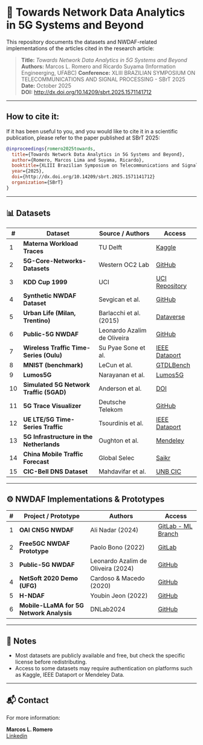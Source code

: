 # 📡 Towards Network Data Analytics in 5G Systems and Beyond

This repository documents the datasets and NWDAF-related implementations of the articles cited in the research article:

> **Title:** *Towards Network Data Analytics in 5G Systems and Beyond*  
> **Authors:** Marcos L. Romero and Ricardo Suyama (Information Engineerging, UFABC) 
> **Conference:** XLIII BRAZILIAN SYMPOSIUM ON TELECOMMUNICATIONS AND SIGNAL PROCESSING - SBrT 2025  
> **Date:** October 2025  
> **DOI:** http://dx.doi.org/10.14209/sbrt.2025.1571141712

---

## How to cite it:

If it has been useful to you, and you would like to cite it in a scientific publication, please refer to the paper published at SBrT 2025:

```bibtex
@inproceedings{romero2025towards,
  title={Towards Network Data Analytics in 5G Systems and Beyond},
  author={Romero, Marcos Lima and Suyama, Ricardo},
  booktitle={XLIII Brazilian Symposium on Telecommunications and Signal Processing (SBrT 2025)},
  year={2025},
  doi={http://dx.doi.org/10.14209/sbrt.2025.1571141712}
  organization={SBrT}
}
```


---

## 📊 Datasets

| # | Dataset | Source / Authors | Access |
|--|---------|------------------|--------|
| 1 | **Materna Workload Traces** | TU Delft | [Kaggle](https://www.kaggle.com/datasets/kpiyush04/maternaworkloadtraces) |
| 2 | **5G-Core-Networks-Datasets** | Western OC2 Lab | [GitHub](https://github.com/Western-OC2-Lab/5G-Core-Networks-Datasets) |
| 3 | **KDD Cup 1999** | UCI | [UCI Repository](https://kdd.ics.uci.edu/databases/kddcup99/kddcup99.html) |
| 4 | **Synthetic NWDAF Dataset** | Sevgican et al. | [GitHub](https://github.com/sevgicansalih/nwdaf_data) |
| 5 | **Urban Life (Milan, Trentino)** | Barlacchi et al. (2015) | [Dataverse](https://dataverse.harvard.edu/dataverse/bigdatachallenge) |
| 6 | **Public-5G NWDAF** | Leonardo Azalim de Oliveira | [GitHub](https://github.com/oliveiraleo/mnc_NWDAF) |
| 7 | **Wireless Traffic Time-Series (Oulu)** | Su Pyae Sone et al. | [IEEE Dataport](https://ieee-dataport.org/open-access/wireless-network-traffic-time-series-enterprise-network) |
| 8 | **MNIST (benchmark)** | LeCun et al. | [GTDLBench](https://git-disl.github.io/GTDLBench/datasets/mnist_datasets/) |
| 9 | **Lumos5G** | Narayanan et al. | [Lumos5G](https://lumos5g.umn.edu/) |
|10 | **Simulated 5G Network Traffic (5GAD)** | Anderson et al. | [DOI](https://doi.org/10.11578/dc.20220811.1) |
|11 | **5G Trace Visualizer** | Deutsche Telekom | [GitHub](https://github.com/telekom/5g-trace-visualizer) |
|12 | **UE LTE/5G Time-Series Traffic** | Tsourdinis et al. | [IEEE Dataport](https://ieee-dataport.org/documents/ue-network-traffic-time-series-applications-throughput-latency-cqi-lte5g-networks) |
|13 | **5G Infrastructure in the Netherlands** | Oughton et al. | [Mendeley](https://data.mendeley.com/datasets/n656zp56cy/1) |
|14 | **China Mobile Traffic Forecast** | Global Selec | [Saikr](https://www.saikr.com/c/nd/7255) |
|15 | **CIC-Bell DNS Dataset** | Mahdavifar et al. | [UNB CIC](https://www.unb.ca/cic/datasets/dns-2021.html) |

---

## ⚙️ NWDAF Implementations & Prototypes

| # | Project / Prototype | Authors | Access |
|--|----------------------|---------|--------|
| 1 | **OAI CN5G NWDAF** | Ali Nadar (2024) | [GitLab - ML Branch](https://gitlab.eurecom.fr/oai/cn5g/oai-cn5g-nwdaf/tree/ML-provision) |
| 2 | **Free5GC NWDAF Prototype** | Paolo Bono (2022) | [GitLab](https://gitlab.com/Paolort/nwdaf) |
| 3 | **Public-5G NWDAF** | Leonardo Azalim de Oliveira (2024) | [GitHub](https://github.com/oliveiraleo/mnc_NWDAF) |
| 4 | **NetSoft 2020 Demo (UFG)** | Cardoso & Macedo (2020) | [GitHub](https://github.com/LABORA-INF-UFG/NetSoft2020-Tutorial4-Demo2-Exp1) |
| 5 | **H-NDAF** | Youbin Jeon (2022) | [GitHub](https://github.com/youbinee/H-NDAF) |
| 6 | **Mobile-LLaMA for 5G Network Analysis** | DNLab2024 | [GitHub](https://github.com/DNLab2024/Mobile-LLaMA/tree/main) |

---

## 📌 Notes

- Most datasets are publicly available and free, but check the specific license before redistributing.
- Access to some datasets may require authentication on platforms such as Kaggle, IEEE Dataport or Mendeley Data.

---

## 📬 Contact

For more information:

**Marcos L. Romero**  
[Linkedin](https://www.linkedin.com/in/marcosromero11/)
